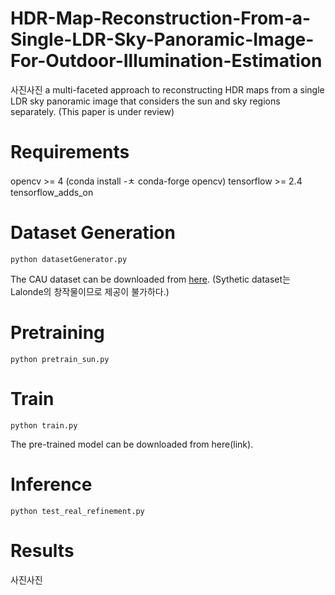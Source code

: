 # HDR-Map-Reconstruction-From-a-Single-LDR-Sky-Panoramic-Image-For-Outdoor-Illumination-Estimation
사진사진
a multi-faceted approach to reconstructing HDR maps from a single LDR sky panoramic image that considers the sun and sky regions separately.
(This paper is under review)


# Requirements
opencv >= 4 (conda install -ㅊ conda-forge opencv)
tensorflow >= 2.4
tensorflow_adds_on

# Dataset Generation
```
python datasetGenerator.py
```
The CAU dataset can be downloaded from [here](https://drive.google.com/drive/folders/1-EujEiQdLnBVUENRKUOU56_g0PgdWYVI?usp=sharing).
(Sythetic dataset는 Lalonde의 창작물이므로 제공이 불가하다.)

# Pretraining
```
python pretrain_sun.py
```

# Train
```
python train.py
```
The pre-trained model can be downloaded from here(link).

# Inference
```
python test_real_refinement.py
```

# Results
사진사진

